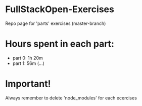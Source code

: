 # FullStackOpen-Exercises
Repo page for 'parts' exercises (master-branch)

# Hours spent in each part:
* part 0: 1h 20m
* part 1: 56m (...)

# Important!
Always remember to delete 'node_modules' for each ecercises
